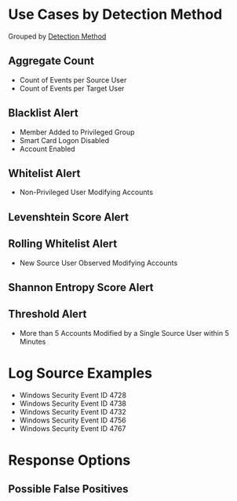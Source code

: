 # Use Cases by Detection Method

Grouped by [Detection Method](/Detection-Methods.md)

## Aggregate Count
- Count of Events per Source User
- Count of Events per Target User


## Blacklist Alert
- Member Added to Privileged Group
- Smart Card Logon Disabled
- Account Enabled


## Whitelist Alert
- Non-Privileged User Modifying Accounts


## Levenshtein Score Alert


## Rolling Whitelist Alert
- New Source User Observed Modifying Accounts
  

## Shannon Entropy Score Alert


## Threshold Alert
- More than 5 Accounts Modified by a Single Source User within 5 Minutes


# Log Source Examples
- Windows Security Event ID 4728
- Windows Security Event ID 4738
- Windows Security Event ID 4732
- Windows Security Event ID 4756
- Windows Security Event ID 4767


# Response Options


## Possible False Positives
